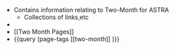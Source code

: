- Contains information relating to Two-Month for ASTRA
	- Collections of links,etc
-
- [[Two Month Pages]]
- {{query (page-tags [[two-month]] )}}